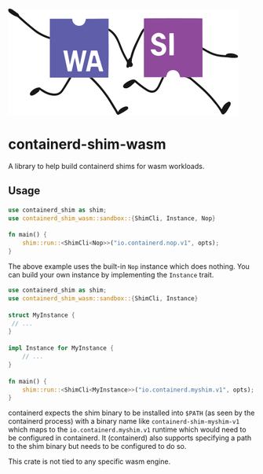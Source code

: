 ![runwasi logo](../../art/logo/runwasi_logo_icon.svg)

# containerd-shim-wasm

A library to help build containerd shims for wasm workloads.

## Usage

```rust
use containerd_shim as shim;
use containerd_shim_wasm::sandbox::{ShimCli, Instance, Nop}

fn main() {
    shim::run::<ShimCli<Nop>>("io.containerd.nop.v1", opts);
}
```

The above example uses the built-in `Nop` instance which does nothing.
You can build your own instance by implementing the `Instance` trait.

```rust
use containerd_shim as shim;
use containerd_shim_wasm::sandbox::{ShimCli, Instance}

struct MyInstance {
 // ...
}

impl Instance for MyInstance {
    // ...
}

fn main() {
    shim::run::<ShimCli<MyInstance>>("io.containerd.myshim.v1", opts);
}
```

containerd expects the shim binary to be installed into `$PATH` (as seen by the containerd process) with a binary name like `containerd-shim-myshim-v1` which maps to the `io.containerd.myshim.v1` runtime which would need to be configured in containerd. It (containerd) also supports specifying a path to the shim binary but needs to be configured to do so.

This crate is not tied to any specific wasm engine.